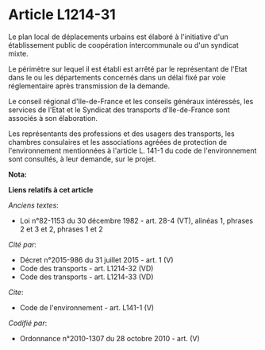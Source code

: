 # Article L1214-31

Le plan local de déplacements urbains est élaboré à l'initiative d'un établissement public de coopération intercommunale ou
d'un syndicat mixte. 

Le périmètre sur lequel il est établi est arrêté par le représentant de l'Etat dans le ou les départements concernés dans un
délai fixé par voie réglementaire après transmission de la demande. 

Le conseil régional d'Ile-de-France et les conseils généraux intéressés, les services de l'Etat et le Syndicat des transports
d'Ile-de-France sont associés à son élaboration. 

Les représentants des professions et des usagers des transports, les chambres consulaires et les associations agréées de
protection de l'environnement mentionnées à l'article L. 141-1 du code de l'environnement sont consultés, à leur demande, sur
le projet.

**Nota:**



**Liens relatifs à cet article**

_Anciens textes_:

  - Loi n°82-1153 du 30 décembre 1982 - art. 28-4 (VT), alinéas 1, phrases 2 et 3 et 2, phrases 1 et 2

_Cité par_:

  - Décret n°2015-986 du 31 juillet 2015 - art. 1 (V)
  - Code des transports - art. L1214-32 (VD)
  - Code des transports - art. L1214-33 (VD)

_Cite_:

  - Code de l'environnement - art. L141-1 (V)

_Codifié par_:

  - Ordonnance n°2010-1307 du 28 octobre 2010 - art. (V)
